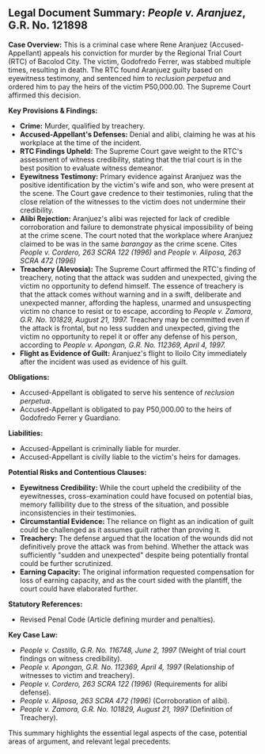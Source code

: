 ## Legal Document Summary: *People v. Aranjuez*, G.R. No. 121898

**Case Overview:** This is a criminal case where Rene Aranjuez (Accused-Appellant) appeals his conviction for murder by the Regional Trial Court (RTC) of Bacolod City. The victim, Godofredo Ferrer, was stabbed multiple times, resulting in death. The RTC found Aranjuez guilty based on eyewitness testimony, and sentenced him to *reclusion perpetua* and ordered him to pay the heirs of the victim P50,000.00. The Supreme Court affirmed this decision.

**Key Provisions & Findings:**

*   **Crime:** Murder, qualified by treachery.
*   **Accused-Appellant's Defenses:** Denial and alibi, claiming he was at his workplace at the time of the incident.
*   **RTC Findings Upheld:** The Supreme Court gave weight to the RTC's assessment of witness credibility, stating that the trial court is in the best position to evaluate witness demeanor.
*   **Eyewitness Testimony:** Primary evidence against Aranjuez was the positive identification by the victim's wife and son, who were present at the scene. The Court gave credence to their testimonies, ruling that the close relation of the witnesses to the victim does not undermine their credibility.
*   **Alibi Rejection:** Aranjuez's alibi was rejected for lack of credible corroboration and failure to demonstrate physical impossibility of being at the crime scene. The court noted that the workplace where Aranjuez claimed to be was in the same *barangay* as the crime scene. Cites *People v. Cordero, 263 SCRA 122 (1996)* and *People v. Aliposa, 263 SCRA 472 (1996)*
*   **Treachery (Alevosia):** The Supreme Court affirmed the RTC's finding of treachery, noting that the attack was sudden and unexpected, giving the victim no opportunity to defend himself. The essence of treachery is that the attack comes without warning and in a swift, deliberate and unexpected manner, affording the hapless, unarmed and unsuspecting victim no chance to resist or to escape, according to *People v. Zamora, G.R. No. 101829, August 21, 1997.* Treachery may be committed even if the attack is frontal, but no less sudden and unexpected, giving the victim no opportunity to repel it or offer any defense of his person, according to *People v. Apongan, G.R. No. 112369, April 4, 1997.*
*   **Flight as Evidence of Guilt:** Aranjuez's flight to Iloilo City immediately after the incident was used as evidence of his guilt.

**Obligations:**

*   Accused-Appellant is obligated to serve his sentence of *reclusion perpetua*.
*   Accused-Appellant is obligated to pay P50,000.00 to the heirs of Godofredo Ferrer y Guardiano.

**Liabilities:**

*   Accused-Appellant is criminally liable for murder.
*   Accused-Appellant is civilly liable to the victim's heirs for damages.

**Potential Risks and Contentious Clauses:**

*   **Eyewitness Credibility:** While the court upheld the credibility of the eyewitnesses, cross-examination could have focused on potential bias, memory fallibility due to the stress of the situation, and possible inconsistencies in their testimonies.
*   **Circumstantial Evidence:** The reliance on flight as an indication of guilt could be challenged as it assumes guilt rather than proving it.
*   **Treachery:** The defense argued that the location of the wounds did not definitively prove the attack was from behind. Whether the attack was sufficiently "sudden and unexpected" despite being potentially frontal could be further scrutinized.
*   **Earning Capacity:** The original information requested compensation for loss of earning capacity, and as the court sided with the plantiff, the court could have elaborated further.

**Statutory References:**

*   Revised Penal Code (Article defining murder and penalties).

**Key Case Law:**

*   *People v. Castillo, G.R. No. 116748, June 2, 1997* (Weight of trial court findings on witness credibility).
*   *People v. Apongan, G.R. No. 112369, April 4, 1997* (Relationship of witnesses to victim and treachery).
*   *People v. Cordero, 263 SCRA 122 (1996)* (Requirements for alibi defense).
*   *People v. Aliposa, 263 SCRA 472 (1996)* (Corroboration of alibi).
*   *People v. Zamora, G.R. No. 101829, August 21, 1997* (Definition of Treachery).

This summary highlights the essential legal aspects of the case, potential areas of argument, and relevant legal precedents.
